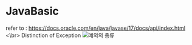 # JavaBasic
refer to : <https://docs.oracle.com/en/java/javase/17/docs/api/index.html>
<\br> Distinction of Exception
![예외의 종류](https://github.com/JinYoung5/ch02-javaAdvanced/assets/143825200/647b20f2-7899-44c5-9070-c24edea4840a)


